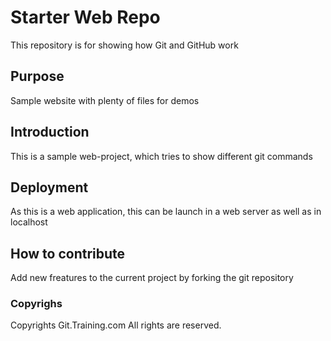 # Starter Web Repo

This repository is for showing how Git and GitHub work

## Purpose

Sample website with plenty of files for demos

## Introduction

This is a sample web-project, which tries to show different git commands

## Deployment

As this is a web application, this can be launch in a web server as well as in localhost

## How to contribute

Add new freatures to the current project by forking the git repository 

### Copyrighs

Copyrights Git.Training.com All rights are reserved.
